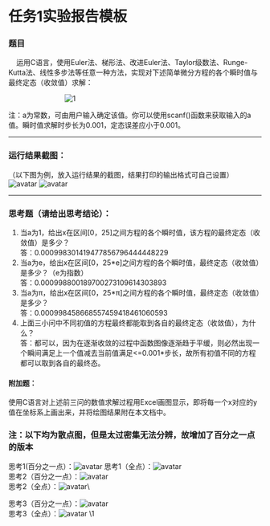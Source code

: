 # 任务1实验报告模板

### 题目

&nbsp;&nbsp;&nbsp;&nbsp;运用C语言，使用Euler法、梯形法、改进Euler法、Taylor级数法、Runge-Kutta法、线性多步法等任意一种方法，实现对下述简单微分方程的各个瞬时值与最终定态（收敛值）求解：

&emsp;&emsp;&emsp;&emsp;&emsp;&emsp;&emsp;&emsp;![1](https://latex.codecogs.com/svg.latex?\\left\\{\\begin{matrix}y'&plus;y=0&space;\\\\y(0)=a\\end{matrix}\\right.)

注：a为常数，可由用户输入确定该值。你可以使用scanf()函数来获取输入的a值。瞬时值求解时步长为0.001，定态误差应小于0.001。

***



### 运行结果截图：

（以下图为例，放入运行结果的截图，结果打印的输出格式可自己设置）
![avatar](https://files.catbox.moe/z7i7xv.png)
![avatar](https://files.catbox.moe/3gly4p.png)

---

### 思考题（请给出思考结论）：

1. 当a为1，给出x在区间[0，25]之间方程的各个瞬时值，该方程的最终定态（收敛值）是多少？\
答：0.000998301419477856796444448229
2. 当a为e，给出x在区间[0，25*e]之间方程的各个瞬时值，最终定态（收敛值）是多少？（e为指数）\
答：0.000998800189700273109614303893
3. 当a为π，给出x在区间[0，25*π]之间方程的各个瞬时值，最终定态（收敛值）是多少？\
答：0.000998458668557459418461060593
4. 上面三小问中不同初值的方程最终都能取到各自的最终定态（收敛值），为什么？\
答：都可以，因为在逐渐收敛的过程中函数图像逐渐趋于平缓，则必然出现一个瞬间满足上一个值减去当前值满足<=0.001*步长，故所有初值不同的方程都可以取到各自的最终态。
#### 附加题：

使用C语言对上述前三问的数值求解过程用Excel画图显示，即将每一个x对应的y值在坐标系上画出来，并将绘图结果附在本文档中。
### 注：以下均为散点图，但是太过密集无法分辨，故增加了百分之一点的版本

思考1(百分之一点）：![avatar](https://files.catbox.moe/7zvoih.png)
思考1（全点）：![avatar](https://files.catbox.moe/qg5ztk.png)\
思考2（百分之一点）：![avatar](https://files.catbox.moe/qspbf3.png)\
思考2（全点）：![avatar](https://files.catbox.moe/qg5ztk.png)\

思考3（百分之一点）：![avatar](https://files.catbox.moe/vwc8mx.png)\
思考3（全点）：![avatar](https://files.catbox.moe/62uuiz.png)
\\1